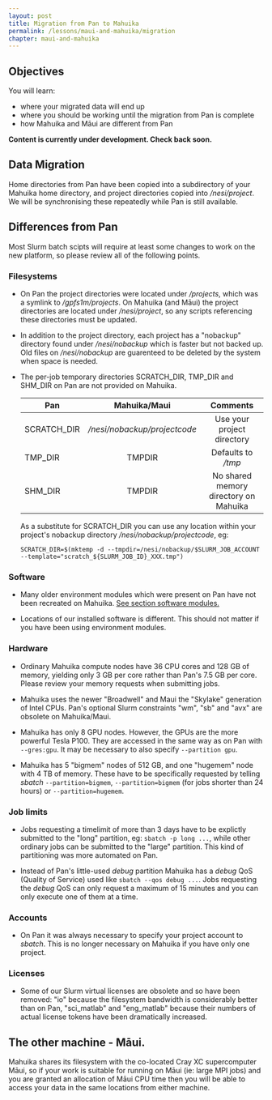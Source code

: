 ```yaml
---
layout: post
title: Migration from Pan to Mahuika
permalink: /lessons/maui-and-mahuika/migration
chapter: maui-and-mahuika
---
```


## Objectives

You will learn:

* where your migrated data will end up
* where you should be working until the migration from Pan is complete
* how Mahuika and Māui are different from Pan


**Content is currently under development. Check back soon.**


## Data Migration

Home directories from Pan have been copied into a subdirectory of your Mahuika home directory, and project directories copied into _/nesi/project_.  We will be synchronising these repeatedly while Pan is still available.

## Differences from Pan

Most Slurm batch scipts will require at least some changes to work on the new platform, so please review all of the following points.

### Filesystems

* On Pan the project directories were located under _/projects_, which was a symlink to _/gpfs1m/projects_. On Mahuika (and Māui) the project directories are located under _/nesi/project_, so any scripts referencing these directories must be updated.

* In addition to the project directory, each project has a "nobackup" directory found under _/nesi/nobackup_ which is faster but not backed up. Old files on _/nesi/nobackup_ are guarenteed to be deleted by the system when space is needed. 

* The per-job temporary directories SCRATCH_DIR, TMP_DIR and SHM_DIR on Pan are not provided on Mahuika.

  | Pan         | Mahuika/Maui                 | Comments                                                   |
  |-------------|:----------------------------:|:----------------------------------------------------------:|
  | SCRATCH_DIR | _/nesi/nobackup/projectcode_ | Use your project directory                                 |
  | TMP_DIR     | TMPDIR                       | Defaults to _/tmp_                                         |
  | SHM_DIR     | TMPDIR                       | No shared memory directory on Mahuika                      |

  As a substitute for SCRATCH_DIR you can use any location within your project's nobackup directory _/nesi/nobackup/projectcode_, eg: 

  ```
  SCRATCH_DIR=$(mktemp -d --tmpdir=/nesi/nobackup/$SLURM_JOB_ACCOUNT --template="scratch_${SLURM_JOB_ID}_XXX.tmp")
  ```

### Software

* Many older environment modules which were present on Pan have not been recreated on Mahuika. [See section software modules.](06-software-modules.md) 


* Locations of our installed software is different. This should not matter if you have been using environment modules.

### Hardware

* Ordinary Mahuika compute nodes have 36 CPU cores and 128 GB of memory, yielding only 3 GB per core rather than Pan's 7.5 GB per core. Please review your memory requests when submitting jobs.

* Mahuika uses the newer "Broadwell" and Maui the "Skylake" generation of Intel CPUs.  Pan's optional Slurm constraints "wm", "sb" and "avx" are obsolete on Mahuika/Maui. 

* Mahuika has only 8 GPU nodes. However, the GPUs are the more powerful Tesla P100.  They are accessed in the same way as on Pan with `--gres:gpu`.  It may be necessary to also specify `--partition gpu`.

* Mahuika has 5 "bigmem" nodes of 512 GB, and one "hugemem" node with 4 TB of memory.  These have to be specifically requested by telling _sbatch_ `--partition=bigmem`,  `--partition=bigmem` (for jobs shorter than 24 hours) or `--partition=hugemem`.  

### Job limits

* Jobs requesting a timelimit of more than 3 days have to be explictly submitted to the "long" partition, eg: `sbatch -p long ...`, while other ordinary jobs can be submitted to the "large" partition.  This kind of partitioning was more automated on Pan.

* Instead of Pan's little-used _debug_ partition Mahuika has a _debug_ QoS (Quality of Service) used like `sbatch --qos debug ...`.  Jobs requesting the _debug_ QoS can only request a maximum of 15 minutes and you can only execute one of them at a time.

### Accounts

* On Pan it was always necessary to specify your project account to _sbatch_.  This is no longer necessary on Mahuika if you have only one project.

### Licenses

* Some of our Slurm virtual licenses are obsolete and so have been removed: "io" because the filesystem bandwidth is considerably better than on Pan, "sci_matlab" and "eng_matlab" because their numbers of actual license tokens have been dramatically increased.

## The other machine - Māui.

Mahuika shares its filesystem with the co-located Cray XC supercomputer Māui, so if your work is suitable for running on Māui (ie: large MPI jobs) and you are granted an allocation of Māui CPU time then you will be able to access your data in the same locations from either machine. 

